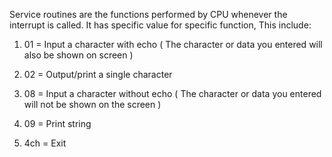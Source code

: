 Service routines are the functions performed by CPU whenever the interrupt is
called. It has specific value for specific function, This include:

1. 01 = Input a character with echo ( The character or data you entered will also be shown on screen )

2. 02 = Output/print a single character

3. 08 = Input a character without echo ( The character or data you entered will not be shown on the screen )

4. 09 = Print string

5. 4ch = Exit


